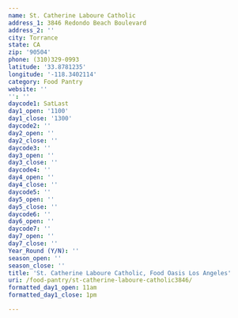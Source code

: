 ```yaml
---
name: St. Catherine Laboure Catholic
address_1: 3846 Redondo Beach Boulevard
address_2: ''
city: Torrance
state: CA
zip: '90504'
phone: (310)329-0993
latitude: '33.8781235'
longitude: '-118.3402114'
category: Food Pantry
website: ''
'': ''
daycode1: SatLast
day1_open: '1100'
day1_close: '1300'
daycode2: ''
day2_open: ''
day2_close: ''
daycode3: ''
day3_open: ''
day3_close: ''
daycode4: ''
day4_open: ''
day4_close: ''
daycode5: ''
day5_open: ''
day5_close: ''
daycode6: ''
day6_open: ''
daycode7: ''
day7_open: ''
day7_close: ''
Year_Round (Y/N): ''
season_open: ''
season_close: ''
title: 'St. Catherine Laboure Catholic, Food Oasis Los Angeles'
uri: /food-pantry/st-catherine-laboure-catholic3846/
formatted_day1_open: 11am
formatted_day1_close: 1pm

---
```

